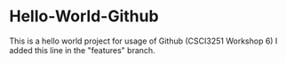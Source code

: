 # Hello-World-Github
This is a hello world project for usage of Github (CSCI3251 Workshop 6)
I added this line in the "features" branch.
